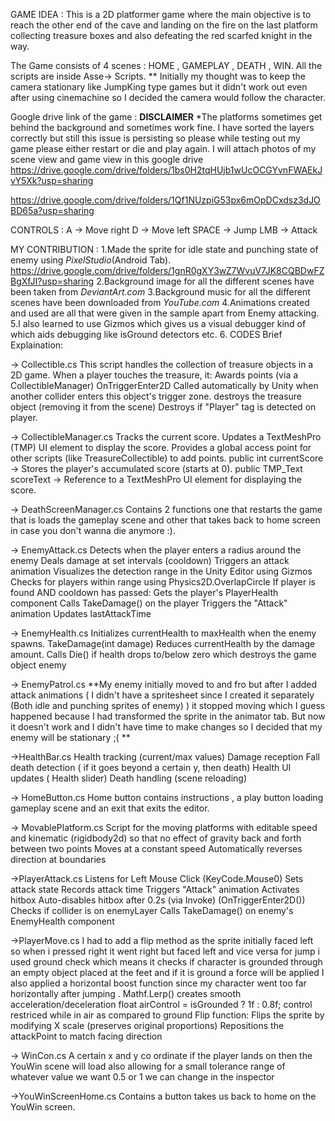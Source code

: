 GAME IDEA :
This is a 2D platformer game where the main objective is to reach the other end of the cave and landing on the fire on the last platform
collecting treasure boxes and also defeating the red scarfed knight in the way.

The Game consists of 4 scenes : HOME , GAMEPLAY , DEATH , WIN.
All the scripts are inside Asse-> Scripts.
** Initially my thought was to keep the camera stationary like JumpKing type games but it didn't work out even after using cinemachine so I decided the camera would follow the character.

Google drive link of the game :
**DISCLAIMER**
*The platforms sometimes get behind the background and sometimes work fine. I have sorted the layers correctly but still this issue is persisting so please while testing out my game please either restart or die and play again. I will attach photos of my scene view and game view in this google drive https://drive.google.com/drive/folders/1bs0H2tqHUjb1wUcOCGYvnFWAEkJvY5Xk?usp=sharing

https://drive.google.com/drive/folders/1Qf1NUzpiG53px6mOpDCxdsz3dJOBD65a?usp=sharing



CONTROLS :
A -> Move right
D -> Move left
SPACE -> Jump
LMB -> Attack

MY CONTRIBUTION :
1.Made the sprite for idle state and punching state of enemy using *PixelStudio*(Android Tab). https://drive.google.com/drive/folders/1gnR0gXY3wZ7WvuV7JK8CQBDwFZBgXfJI?usp=sharing
2.Background image for all the different scenes have been taken from *DeviantArt.com*
3.Background music for all the different scenes have been downloaded from *YouTube.com*
4.Animations created and used are all that were given in the sample apart from Enemy attacking.
5.I also learned to use Gizmos which gives us a visual debugger kind of which aids debugging like isGround detectors etc.
6. CODES Brief Explaination:

-> Collectible.cs 
This script handles the collection of treasure objects in a 2D game. When a player touches the treasure, it:
Awards points (via a CollectibleManager)
OnTriggerEnter2D
Called automatically by Unity when another collider enters this object's trigger zone.
 destroys the treasure object (removing it from the scene)
Destroys if "Player" tag is detected on player.

-> CollectibleManager.cs
Tracks the current score.
Updates a TextMeshPro (TMP) UI element to display the score.
Provides a global access point  for other scripts (like TreasureCollectible) to add points.
public int currentScore -> Stores the player's accumulated score (starts at 0).
public TMP_Text scoreText -> Reference to a TextMeshPro UI element for displaying the score.

-> DeathScreenManager.cs
Contains 2 functions one that restarts the game that is loads the gameplay scene and other that takes back to home screen in case you don't wanna die anymore :).

-> EnemyAttack.cs
Detects when the player enters a radius around the enemy
Deals damage at set intervals (cooldown)
Triggers an attack animation
Visualizes the detection range in the Unity Editor using Gizmos
Checks for players within range using Physics2D.OverlapCircle
If player is found AND cooldown has passed:
Gets the player's PlayerHealth component
Calls TakeDamage() on the player
Triggers the "Attack" animation
Updates lastAttackTime

-> EnemyHealth.cs
Initializes currentHealth to maxHealth when the enemy spawns.
TakeDamage(int damage)
Reduces currentHealth by the damage amount.
Calls Die() if health drops to/below zero which destroys the game object enemy

-> EnemyPatrol.cs
**My enemy initially moved to and fro but after I added attack animations ( I didn't have a spritesheet since I created it separately (Both idle and punching sprites of enemy) ) it stopped moving which I guess happened because I had transformed the sprite in the animator tab.
But now it doesn't work and I didn't have time to make changes so I decided that my enemy will be stationary ;( **

->HealthBar.cs
Health tracking (current/max values)
Damage reception 
Fall death detection ( if it goes beyond a certain y, then death)
Health UI updates ( Health slider)
Death handling (scene reloading)

-> HomeButton.cs
Home button contains instructions , a play button loading gameplay scene and an exit that exits the editor.

-> MovablePlatform.cs
Script for the moving platforms with editable speed and kinematic (rigidbody2d) so that no effect of gravity
 back and forth between two points
Moves at a constant speed
Automatically reverses direction at boundaries

->PlayerAttack.cs
Listens for Left Mouse Click (KeyCode.Mouse0)
Sets attack state
Records attack time
Triggers "Attack" animation
Activates hitbox
Auto-disables hitbox after 0.2s (via Invoke)
(OnTriggerEnter2D())
Checks if collider is on enemyLayer
Calls TakeDamage() on enemy's EnemyHealth component

->PlayerMove.cs
I had to add a flip method as the sprite initially faced left so when i pressed right it went right but faced left and vice versa
for jump i used ground check which means it checks if character is grounded through an empty object placed at the feet and if it is ground
a force will be applied
I also applied a horizontal boost function since my character went too far horizontally after jumping .
Mathf.Lerp() creates smooth acceleration/deceleration
float airControl = isGrounded ? 1f : 0.8f; control restriced while in air as compared to ground
Flip function: Flips the sprite by modifying X scale (preserves original proportions)
              Repositions the attackPoint to match facing direction

-> WinCon.cs
A certain x and y co ordinate if the player lands on then the YouWin scene will load also allowing for a small tolerance range of whatever value we want 0.5 or 1 we can change in the inspector

->YouWinScreenHome.cs
Contains a button takes us back to home on the YouWin screen.
